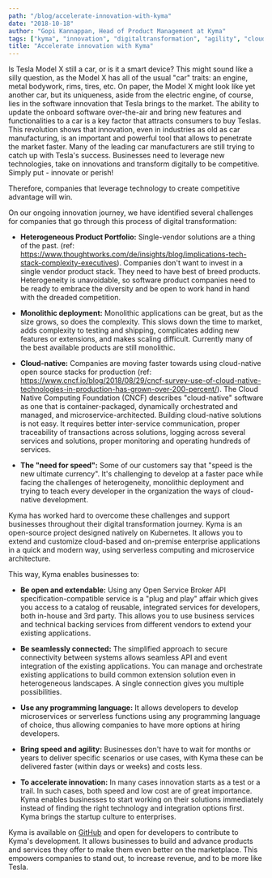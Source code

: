 ```yaml
---
path: "/blog/accelerate-innovation-with-kyma"
date: "2018-10-18"
author: "Gopi Kannappan, Head of Product Management at Kyma"
tags: ["kyma", "innovation", "digitaltransformation", "agility", "cloudnative", "opensource"]
title: "Accelerate innovation with Kyma"
---
```


Is Tesla Model X still a car, or is it a smart device? This might sound like a silly question, as the Model X has all of the usual "car" traits: an engine, metal bodywork, rims, tires, etc. On paper, the Model X might look like yet another car, but its uniqueness, aside from the electric engine, of course, lies in the software innovation that Tesla brings to the market. The ability to update the onboard software over-the-air and bring new features and functionalities to a car is a key factor that attracts consumers to buy Teslas. This revolution shows that innovation, even in industries as old as car manufacturing, is an important and powerful tool that allows to penetrate the market faster. Many of the leading car manufacturers are still trying to catch up with Tesla's success. Businesses need to leverage new technologies, take on innovations and transform digitally to be competitive. Simply put - innovate or perish!

Therefore, companies that leverage technology to create competitive advantage will win.

On our ongoing innovation journey, we have identified several challenges for companies that go through this process of digital transformation:

- **Heterogeneous Product Portfolio:** Single-vendor solutions are a thing of the past. (ref: https://www.thoughtworks.com/de/insights/blog/implications-tech-stack-complexity-executives). Companies don't want to invest in a single vendor product stack. They need to have best of breed products. Heterogeneity is unavoidable, so software product companies need to be ready to embrace the diversity and be open to work hand in hand with the dreaded competition.

- **Monolithic deployment:** Monolithic applications can be great, but as the size grows, so does the complexity. This slows down the time to market, adds complexity to testing and shipping, complicates adding new features or extensions, and makes scaling difficult. Currently many of the best available products are still monolithic.

- **Cloud-native:** Companies are moving faster towards using cloud-native open source stacks for production (ref: https://www.cncf.io/blog/2018/08/29/cncf-survey-use-of-cloud-native-technologies-in-production-has-grown-over-200-percent/). The Cloud Native Computing Foundation (CNCF) describes "cloud-native" software as one that is container-packaged, dynamically orchestrated and managed, and microservice-architected. Building cloud-native solutions is not easy. It requires better inter-service communication, proper traceability of transactions across solutions, logging across several services and solutions, proper monitoring and operating hundreds of services.

- **The "need for speed":** Some of our customers say that "speed is the new ultimate currency". It's challenging to develop at a faster pace while facing the challenges of heterogeneity, monolithic deployment and trying to teach every developer in the organization the ways of cloud-native development.

Kyma has worked hard to overcome these challenges and support businesses throughout their digital transformation journey. Kyma is an open-source project designed natively on Kubernetes. It allows you to extend and customize cloud-based and on-premise enterprise applications in a quick and modern way, using serverless computing and microservice architecture.

This way, Kyma enables businesses to:

- **Be open and extendable:** Using any Open Service Broker API specification-compatible service is a "plug and play" affair which gives you access to a catalog of reusable, integrated services for developers, both in-house and 3rd party. This allows you to use business services and technical backing services from different vendors to extend your existing applications.

- **Be seamlessly connected:** The simplified approach to secure connectivity between systems allows seamless API and event integration of the existing applications. You can manage and orchestrate existing applications to build common extension solution even in heterogeneous landscapes. A single connection gives you multiple possibilities.

- **Use any programming language:** It allows developers to develop microservices or serverless functions using any programming language of choice, thus allowing companies to have more options at hiring developers.

- **Bring speed and agility:** Businesses don&#39;t have to wait for months or years to deliver specific scenarios or use cases, with Kyma these can be delivered faster (within days or weeks) and costs less.

- **To accelerate innovation:** In many cases innovation starts as a test or a trail. In such cases, both speed and low cost are of great importance. Kyma enables businesses to start working on their solutions immediately instead of finding the right technology and integration options first. Kyma brings the startup culture to enterprises.

Kyma is available on [GitHub](https://github.com/kyma-project) and open for developers to contribute to Kyma&#39;s development. It allows businesses to build and advance products and services they offer to make them even better on the marketplace. This empowers companies to stand out, to increase revenue, and to be more like Tesla.
